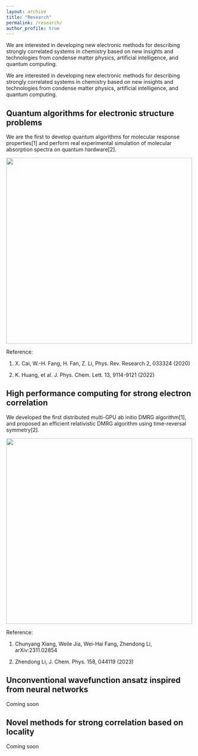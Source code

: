 ```yaml
---
layout: archive
title: "Research"
permalink: /research/
author_profile: true
---
```


We are interested in developing new electronic methods for describing strongly correlated systems in chemistry based on new insights and technologies from condense matter physics, artificial intelligence, and quantum computing.


We are interested in developing new electronic methods for describing strongly correlated systems in chemistry based on new insights and technologies from condense matter physics, artificial intelligence, and quantum computing.

## Quantum algorithms for electronic structure problems

We are the first to develop quantum algorithms for molecular response properties[1] and perform real experimental simulation of molecular absorption spectra on quantum hardware[2].

<img src="media/17027819221770/images_large_jz2c02381_0004.jpeg" width="500">

Reference:

1. X. Cai, W.-H. Fang, H. Fan, Z. Li, Phys. Rev. Research 2, 033324 (2020)

2. K. Huang, et al. J. Phys. Chem. Lett. 13, 9114-9121 (2022) 

## High performance computing for strong electron correlation

We developed the first distributed multi-GPU ab initio DMRG algorithm[1], and proposed an efficient relativistic DMRG algorithm using time-reversal symmetry[2].

<img src="media/17027819221770/Screenshot%202023-12-17%20at%2011.10.14.png" width="500">

Reference:

1. Chunyang Xiang, Weile Jia, Wei-Hai Fang, Zhendong Li, arXiv:2311.02854

2. Zhendong Li, J. Chem. Phys. 158, 044119 (2023)


## Unconventional wavefunction ansatz inspired from neural networks

Coming soon

## Novel methods for strong correlation based on locality

Coming soon

